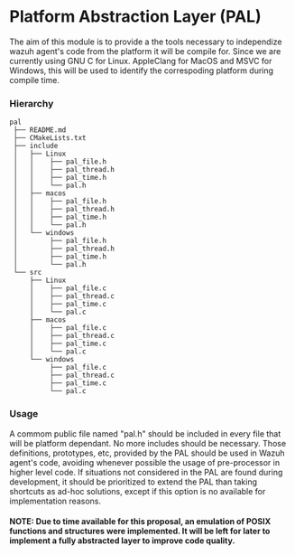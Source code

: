 # Platform Abstraction Layer (PAL)

The aim of this module is to provide a the tools necessary to independize wazuh agent's code from the platform it will be compile for.
Since we are currently using GNU C for Linux. AppleClang for MacOS and MSVC for Windows, this will be used to identify the correspoding platform during compile time.

### Hierarchy

```console
pal
 ├── README.md
 ├── CMakeLists.txt
 ├── include
 │   ├── Linux
 │   │    ├── pal_file.h
 │   │    ├── pal_thread.h
 │   │    ├── pal_time.h
 │   │    └── pal.h
 │   ├── macos
 │   │    ├── pal_file.h
 │   │    ├── pal_thread.h
 │   │    ├── pal_time.h
 │   │    └── pal.h
 │   └── windows
 │        ├── pal_file.h
 │        ├── pal_thread.h
 │        ├── pal_time.h
 │        └── pal.h
 └── src
     ├── Linux
     │    ├── pal_file.c
     │    ├── pal_thread.c
     │    ├── pal_time.c
     │    └── pal.c
     ├── macos
     │    ├── pal_file.c
     │    ├── pal_thread.c
     │    ├── pal_time.c
     │    └── pal.c
     └── windows
          ├── pal_file.c
          ├── pal_thread.c
          ├── pal_time.c
          └── pal.c
```

### Usage

A commom public file named "pal.h" should be included in every file that will be platform dependant. No more includes should be necessary.
Those definitions, prototypes, etc, provided by the PAL should be used in Wazuh agent's code, avoiding whenever possible the usage of pre-processor in higher level code.
If situations not considered in the PAL are found during development, it should be prioritized to extend the PAL than taking shortcuts as ad-hoc solutions, except if this option is no available for implementation reasons.

#### NOTE: Due to time available for this proposal, an emulation of POSIX functions and structures were implemented. It will be left for later to implement a fully abstracted layer to improve code quality.
